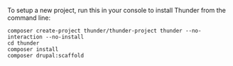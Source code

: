 To setup a new project, run this in your console to install Thunder from the command line:

```
composer create-project thunder/thunder-project thunder --no-interaction --no-install
cd thunder
composer install
composer drupal:scaffold
```

